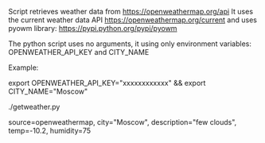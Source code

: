 Script retrieves weather data from https://openweathermap.org/api
It uses the current weather data API https://openweathermap.org/current and uses pyowm library: https://pypi.python.org/pypi/pyowm

The python script uses no arguments, it using only environment variables:
OPENWEATHER_API_KEY and CITY_NAME

Example:

export OPENWEATHER_API_KEY="xxxxxxxxxxxx" && export CITY_NAME="Moscow"

./getweather.py

source=openweathermap, city="Moscow", description="few clouds", temp=-10.2, humidity=75
